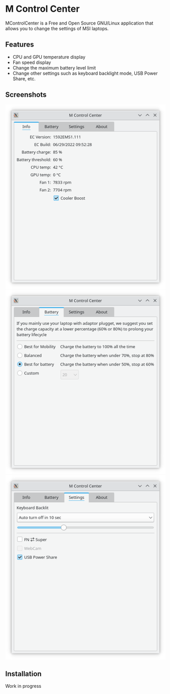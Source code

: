 # M Control Center

MControlCenter is a Free and Open Source GNU/Linux application that allows you to change the settings of MSI laptops.

## Features

 - CPU and GPU temperature display
 - Fan speed display
 - Change the maximum battery level limit
 - Change other settings such as keyboard backlight mode, USB Power Share, etc.

## Screenshots

![Info tab](/docs/img/screenshot_info.png?raw=true)
![Battery tab](/docs/img/screenshot_battery.png?raw=true)
![Settings tab](/docs/img/screenshot_settings.png?raw=true)

## Installation

Work in progress
